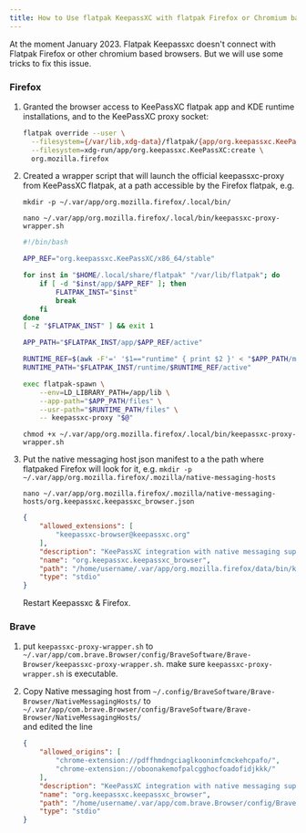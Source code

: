 ```yaml
---
title: How to Use flatpak KeepassXC with flatpak Firefox or Chromium based browser.
---
```


At the moment January 2023. Flatpak Keepassxc doesn't connect with Flatpak Firefox or other chromium based browsers. But we will use some tricks to fix this issue.  

### Firefox

1. Granted the browser access to KeePassXC flatpak app and KDE runtime installations, and to the KeePassXC proxy socket:  

   ```bash
   flatpak override --user \
     --filesystem={/var/lib,xdg-data}/flatpak/{app/org.keepassxc.KeePassXC,runtime/org.kde.Platform}:ro \
     --filesystem=xdg-run/app/org.keepassxc.KeePassXC:create \
     org.mozilla.firefox
   ```

2. Created a wrapper script that will launch the official keepassxc-proxy from KeePassXC flatpak, at a path accessible by the Firefox flatpak, e.g.   

	`mkdir -p ~/.var/app/org.mozilla.firefox/.local/bin/`  
	
	`nano ~/.var/app/org.mozilla.firefox/.local/bin/keepassxc-proxy-wrapper.sh`   

   ```bash
   #!/bin/bash
   
   APP_REF="org.keepassxc.KeePassXC/x86_64/stable"
   
   for inst in "$HOME/.local/share/flatpak" "/var/lib/flatpak"; do
       if [ -d "$inst/app/$APP_REF" ]; then
           FLATPAK_INST="$inst"
           break
       fi
   done
   [ -z "$FLATPAK_INST" ] && exit 1
   
   APP_PATH="$FLATPAK_INST/app/$APP_REF/active"
   
   RUNTIME_REF=$(awk -F'=' '$1=="runtime" { print $2 }' < "$APP_PATH/metadata")
   RUNTIME_PATH="$FLATPAK_INST/runtime/$RUNTIME_REF/active"
   
   exec flatpak-spawn \
       --env=LD_LIBRARY_PATH=/app/lib \
       --app-path="$APP_PATH/files" \
       --usr-path="$RUNTIME_PATH/files" \
       -- keepassxc-proxy "$@"
   ```

    
   `chmod +x ~/.var/app/org.mozilla.firefox/.local/bin/keepassxc-proxy-wrapper.sh`  

3. Put the native messaging host json manifest to a the path where flatpaked Firefox will look for it, e.g. 
    `mkdir -p ~/.var/app/org.mozilla.firefox/.mozilla/native-messaging-hosts`
    
   `nano ~/.var/app/org.mozilla.firefox/.mozilla/native-messaging-hosts/org.keepassxc.keepassxc_browser.json`  
   
   ```json
   {
       "allowed_extensions": [
           "keepassxc-browser@keepassxc.org"
       ],
       "description": "KeePassXC integration with native messaging support",
       "name": "org.keepassxc.keepassxc_browser",
       "path": "/home/username/.var/app/org.mozilla.firefox/data/bin/keepassxc-proxy-wrapper.sh",
       "type": "stdio"
   }
   ```

   
	Restart Keepassxc & Firefox.

###  Brave
1. put `keepassxc-proxy-wrapper.sh` to `~/.var/app/com.brave.Browser/config/BraveSoftware/Brave-Browser/keepassxc-proxy-wrapper.sh`. make sure `keepassxc-proxy-wrapper.sh` is executable.  

2. Copy Native messaging host from `~/.config/BraveSoftware/Brave-Browser/NativeMessagingHosts/` to `~/.var/app/com.brave.Browser/config/BraveSoftware/Brave-Browser/NativeMessagingHosts/`  
and edited the line  

   ```json
   {
       "allowed_origins": [
           "chrome-extension://pdffhmdngciaglkoonimfcmckehcpafo/",
           "chrome-extension://oboonakemofpalcgghocfoadofidjkkk/"
       ],
       "description": "KeePassXC integration with native messaging support",
       "name": "org.keepassxc.keepassxc_browser",
       "path": "/home/username/.var/app/com.brave.Browser/config/BraveSoftware/Brave-Browser/keepassxc-proxy-wrapper.sh",
       "type": "stdio"
   }
   ```
